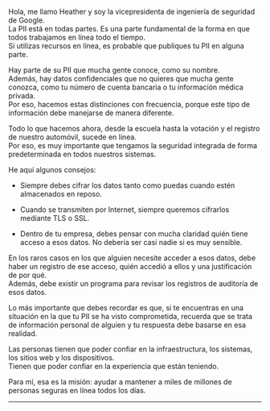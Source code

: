 

Hola, me llamo Heather y soy la vicepresidenta de ingeniería de seguridad de Google.  
La PII está en todas partes. Es una parte fundamental de la forma en que todos trabajamos en línea todo el tiempo.  
Si utilizas recursos en línea, es probable que publiques tu PII en alguna parte.

Hay parte de su PII que mucha gente conoce, como su nombre.  
Además, hay datos confidenciales que no quieres que mucha gente conozca, como tu número de cuenta bancaria o tu información médica privada.  
Por eso, hacemos estas distinciones con frecuencia, porque este tipo de información debe manejarse de manera diferente.

Todo lo que hacemos ahora, desde la escuela hasta la votación y el registro de nuestro automóvil, sucede en línea.  
Por eso, es muy importante que tengamos la seguridad integrada de forma predeterminada en todos nuestros sistemas.

He aquí algunos consejos:

- Siempre debes cifrar los datos tanto como puedas cuando estén almacenados en reposo.
    
- Cuando se transmiten por Internet, siempre queremos cifrarlos mediante TLS o SSL.
    
- Dentro de tu empresa, debes pensar con mucha claridad quién tiene acceso a esos datos. No debería ser casi nadie si es muy sensible.
    

En los raros casos en los que alguien necesite acceder a esos datos, debe haber un registro de ese acceso, quién accedió a ellos y una justificación de por qué.  
Además, debe existir un programa para revisar los registros de auditoría de esos datos.

Lo más importante que debes recordar es que, si te encuentras en una situación en la que tu PII se ha visto comprometida, recuerda que se trata de información personal de alguien y tu respuesta debe basarse en esa realidad.

Las personas tienen que poder confiar en la infraestructura, los sistemas, los sitios web y los dispositivos.  
Tienen que poder confiar en la experiencia que están teniendo.

Para mí, esa es la misión: ayudar a mantener a miles de millones de personas seguras en línea todos los días.

---
